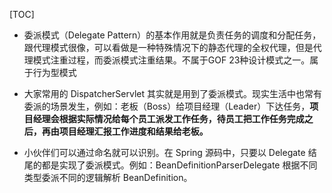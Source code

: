 [TOC]



- 委派模式（Delegate Pattern）的基本作用就是负责任务的调度和分配任务，跟代理模式很像，可以看做是一种特殊情况下的静态代理的全权代理，但是代理模式注重过程，而委派模式注重结果。不属于GOF 23种设计模式之一。属于行为型模式





- 大家常用的 DispatcherServlet 其实就是用到了委派模式。现实生活中也常有委派的场景发生，例如：老板（Boss）给项目经理（Leader）下达任务，**项目经理会根据实际情况给每个员工派发工作任务，待员工把工作任务完成之后，再由项目经理汇报工作进度和结果给老板。**





- 小伙伴们可以通过命名就可以识别。在 Spring 源码中，只要以 Delegate 结尾的都是实现了委派模式。例如：BeanDefinitionParserDelegate 根据不同类型委派不同的逻辑解析 BeanDefinition。